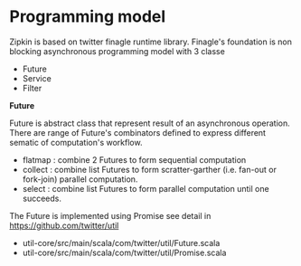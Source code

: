 # Programming model

Zipkin is based on twitter finagle runtime library. Finagle's foundation is non blocking asynchronous programming model with 3 classe

* Future
* Service
* Filter

**Future**

Future is abstract class that represent result of an asynchronous operation. There are range of Future's combinators defined to 
express different sematic of computation's workflow. 

* flatmap : combine 2 Futures to form sequential computation
* collect : combine list Futures to form  scratter-garther (i.e. fan-out or fork-join) parallel computation.
* select : combine list Futures to form parallel computation until one succeeds.

The Future is implemented using Promise see detail in https://github.com/twitter/util

* util-core/src/main/scala/com/twitter/util/Future.scala
* util-core/src/main/scala/com/twitter/util/Promise.scala
